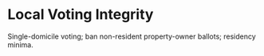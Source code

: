 # Local Voting Integrity

Single-domicile voting; ban non-resident property-owner ballots; residency minima.